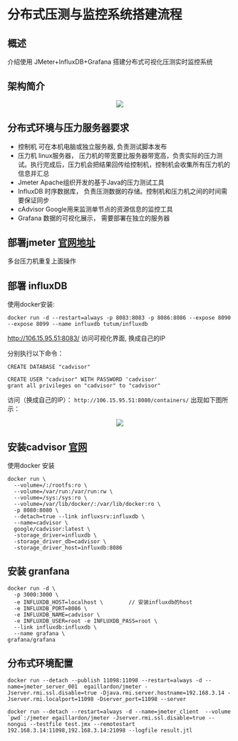 # 分布式压测与监控系统搭建流程

## 概述
介绍使用 JMeter+InfluxDB+Grafana 搭建分布式可视化压测实时监控系统

## 架构简介
<p align='center'>
<img src='https://jmeter.apache.org/images/screenshots/distributed-jmeter.svg'>
</p>

## 分布式环境与压力服务器要求

- 控制机 可在本机电脑或独立服务器, 负责测试脚本发布
- 压力机 linux服务器， 压力机的带宽要比服务器带宽高，负责实际的压力测试。执行完成后，压力机会把结果回传给控制机，控制机会收集所有压力机的信息并汇总
- Jmeter Apache组织开发的基于Java的压力测试工具
- InfluxDB 时序数据库， 负责压测数据的存储。控制机和压力机之间的时间需要保证同步
- cAdvisor Google用来监测单节点的资源信息的监控工具
- Grafana 数据的可视化展示， 需要部署在独立的服务器

## 部署jmeter  [官网地址](https://jmeter.apache.org/download_jmeter.cgi)
多台压力机重复上面操作

## 部署 influxDB
使用docker安装:

```
docker run -d --restart=always -p 8083:8083 -p 8086:8086 --expose 8090 --expose 8099 --name influxdb tutum/influxdb
```
http://106.15.95.51:8083/  访问可视化界面, 换成自己的IP

分别执行以下命令：

```
CREATE DATABASE "cadvisor"
```

```
CREATE USER "cadvisor" WITH PASSWORD 'cadvisor'
grant all privileges on "cadvisor" to "cadvisor"
```

访问（换成自己的IP）： `http://106.15.95.51:8080/containers/`  出现如下图所示：
<p align='center'>
<img src='https://github.com/w1991668899/blog/blob/master/image/monitoring/aa213213.png'>
</p>

## 安装cadvisor  [官网](https://github.com/google/cadvisor)

使用docker 安装
```
docker run \
  --volume=/:/rootfs:ro \
  --volume=/var/run:/var/run:rw \
  --volume=/sys:/sys:ro \
  --volume=/var/lib/docker/:/var/lib/docker:ro \
  -p 8080:8080 \
  --detach=true --link influxsrv:influxdb \
  --name=cadvisor \
  google/cadvisor:latest \
  -storage_driver=influxdb \
  -storage_driver_db=cadvisor \
  -storage_driver_host=influxdb:8086
```

## 安装 granfana  

```
docker run -d \
  -p 3000:3000 \
  -e INFLUXDB_HOST=localhost \        // 安装influxdb的host
  -e INFLUXDB_PORT=8086 \
  -e INFLUXDB_NAME=cadvisor \
  -e INFLUXDB_USER=root -e INFLUXDB_PASS=root \
  --link influxdb:influxdb \
  --name grafana \
grafana/grafana
```

## 分布式环境配置

```
docker run --detach --publish 11098:11098 --restart=always -d --name=jmeter_server_001  egaillardon/jmeter -Jserver.rmi.ssl.disable=true -Djava.rmi.server.hostname=192.168.3.14 -Jserver.rmi.localport=11098 -Dserver_port=11098 --server
```

```
docker run --detach --restart=always -d --name=jmeter_client  --volume `pwd`:/jmeter egaillardon/jmeter -Jserver.rmi.ssl.disable=true --nongui --testfile test.jmx --remotestart 192.168.3.14:11098,192.168.3.14:21098 --logfile result.jtl
```





